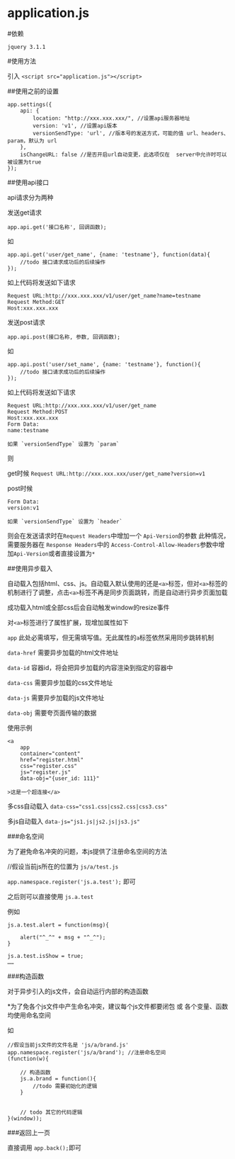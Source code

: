 # application.js

#依赖

`jquery 3.1.1`

#使用方法

引入 `<script src="application.js"></script>`

##使用之前的设置

```
app.settings({
	api: {
		location: "http://xxx.xxx.xxx/", //设置api服务器地址
		version: 'v1', //设置api版本
		versionSendType: 'url', //版本号的发送方式，可能的值 url、headers、param，默认为 url
	},
	isChangeURL: false //是否开启url自动变更，此选项仅在  server中允许时可以被设置为true
});
```

##使用api接口

api请求分为两种

发送get请求

```
app.api.get('接口名称', 回调函数);
```
如

```
app.api.get('user/get_name', {name: 'testname'}, function(data){
    //todo 接口请求成功后的后续操作
});
```

如上代码将发送如下请求

```
Request URL:http://xxx.xxx.xxx/v1/user/get_name?name=testname
Request Method:GET
Host:xxx.xxx.xxx
```

发送post请求

`app.api.post(接口名称, 参数, 回调函数);`

如

```
app.api.post('user/set_name', {name: 'testname'}, function(){
    //todo 接口请求成功后的后续操作
});
```

如上代码将发送如下请求

```
Request URL:http://xxx.xxx.xxx/v1/user/get_name
Request Method:POST
Host:xxx.xxx.xxx
Form Data:
name:testname
```

	如果 `versionSendType` 设置为 `param`
则

get时候  `Request URL:http://xxx.xxx.xxx/user/get_name?version=v1`

post时候 

```
Form Data:
version:v1
```

	如果 `versionSendType` 设置为 `header`
则会在发送请求时在`Request Headers`中增加一个 `Api-Version`的参数
此种情况，需要服务器在 `Response Headers`中的 `Access-Control-Allow-Headers`参数中增加`Api-Version`或者直接设置为`*`

##使用异步载入

自动载入包括html、css、js。自动载入默认使用的还是`<a>`标签，但对`<a>`标签的机制进行了调整，点击`<a>`标签不再是同步页面跳转，而是自动进行异步页面加载

成功载入html或全部css后会自动触发window的resize事件

对`<a>`标签进行了属性扩展，现增加属性如下

`app` 此处必需填写，但无需填写值。无此属性的`a`标签依然采用同步跳转机制

`data-href` 需要异步加载的html文件地址

`data-id`    容器id，将会把异步加载的内容渲染到指定的容器中

`data-css` 需要异步加载的css文件地址

`data-js` 需要异步加载的js文件地址

`data-obj` 需要夸页面传输的数据

使用示例
```
<a 
	app
	container="content"
	href="register.html"
	css="register.css"
	js="register.js"
	data-obj="{user_id: 111}"

>这是一个超连接</a>
```
多css自动载入
`data-css="css1.css|css2.css|css3.css"`

多js自动载入
`data-js="js1.js|js2.js|js3.js"`

###命名空间

为了避免命名冲突的问题，本js提供了注册命名空间的方法

//假设当前js所在的位置为 `js/a/test.js` 

`app.namespace.register('js.a.test');` 即可

之后则可以直接使用 `js.a.test`

例如

```
js.a.test.alert = function(msg){
	
	alert("^_^" + msg + "^_^");
}

js.a.test.isShow = true;
……
```



###构造函数

对于异步引入的js文件，会自动运行内部的构造函数

*为了免各个js文件中产生命名冲突，建议每个js文件都要闭包 或 各个变量、函数均使用命名空间

如

```
//假设当前js文件的文件名是 'js/a/brand.js'
app.namespace.register('js/a/brand'); //注册命名空间
(function(w){

	// 构造函数
	js.a.brand = function(){
		//todo 需要初始化的逻辑
	}
	
	
	// todo 其它的代码逻辑
}(window));
```

###返回上一页

直接调用 `app.back();`即可


